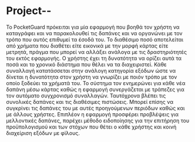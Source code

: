 # Project--
Το PocketGuard πρόκειται για μία εφαρμογή που βοηθά τον χρήστη να καταγράφει και να παρακολουθεί τις δαπάνες και να οργανώνει με τον τρόπο που αυτός επιθυμεί τα έσοδά του. Το διαθέσιμο ποσό αποτελείται από χρήματα που διαθέτει είτε εικονικά με την μορφή κάρτας είτε μετρητά, πράγμα που μπορεί να αλλάξει ανάλογα με τις δραστηριότητές του εκτός εφαρμογής. Ο χρήστης έχει τη δυνατότητα να ορίζει αυτά τα ποσά και το χρονικό διάστημα που θέλει να τα διαχειριστεί. Κάθε συναλλαγή κατατάσσεται στην ανάλογη κατηγορία εξόδων ώστε να δίνεται η δυνατότητα στον χρήστη να γνωρίζει με ποιόν τρόπο με τον οποίο ξοδεύει τα χρήματά του. Το σύστημα τον ενημερώνει για κάθε νέα δαπάνη μέσω κάρτας καθώς η εφαρμογή συνεργάζεται με τράπεζες για τον αυτόματο συγχρονισμό συναλλαγών. Ταυτόχρονα βλέπει τις συνολικές δαπάνες και τις διαθέσιμες πιστώσεις. Μπορεί επίσης να συγκρίνει τις δαπάνες του με αυτές προηγούμενων περιόδων καθώς και με άλλους χρήστες. Επιπλέον η εφαρμογή προσφέρει προβλέψεις για μελλοντικές δαπάνες, παρέχει μέθοδο ειδοποίησης για την επιτήρηση του προϋπολογισμού και των στόχων που θέτει ο κάθε χρήστης και κοινή διαχείριση εξόδων με φίλους.
